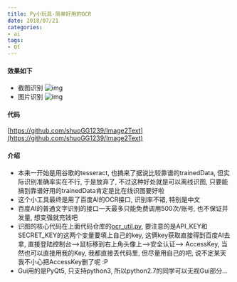 ```yaml
---
title: Py小玩具-简单好用的OCR
date: 2018/07/21
categories: 
- ai
tags:
- Qt
---
```

#### 效果如下
* 截图识别
![img](https://i.loli.net/2018/07/21/5b528fab7fcbb.gif)
* 图片识别
![img](https://i.loli.net/2018/07/21/5b529366aa7c0.gif)

#### 代码
[https://github.com/shuoGG1239/Image2Text](https://github.com/shuoGG1239/Image2Text)

#### 介绍
* 本来一开始是用谷歌的tesseract, 也搞来了据说比较靠谱的trainedData, 但实际识别准确率实在不行, 于是放弃了, 不过这种好处就是可以离线识图, 只要能搞到靠谱好用的trainedData肯定是比在线识图要好啦
* 这个小工具最终是用了百度AI的OCR接口, 识别率不错, 特别是中文
* 百度AI的普通文字识别的接口一天最多只能免费调用500次/账号, 也不保证并发量, 想变强就充钱吧
* 识图的核心代码在上面代码仓库的[ocr_util.py](https://github.com/shuoGG1239/Image2Text/blob/master/ocr_util.py), 要注意的是API_KEY和SECRET_KEY的这两个变量要填上自己的key, 这俩key获取直接得到百度AI去拿, 直接登陆控制台-->鼠标移到右上角头像上-->安全认证--> AccessKey, 当然也可以直接用我的Key, 我都直接丢代码里, 但尽量用自己的吧, 说不定某天我不小心把AccessKey删了呢 :P
* Gui用的是PyQt5, 只支持python3, 所以python2.7的同学可以无视Gui部分...